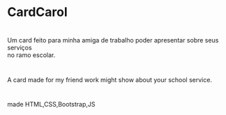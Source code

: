 # CardCarol
#
Um card feito para minha amiga de trabalho poder apresentar sobre seus serviços</br>
no ramo escolar.
#

A card made for my friend work might show about your school service. 
#
made HTML,CSS,Bootstrap,JS
